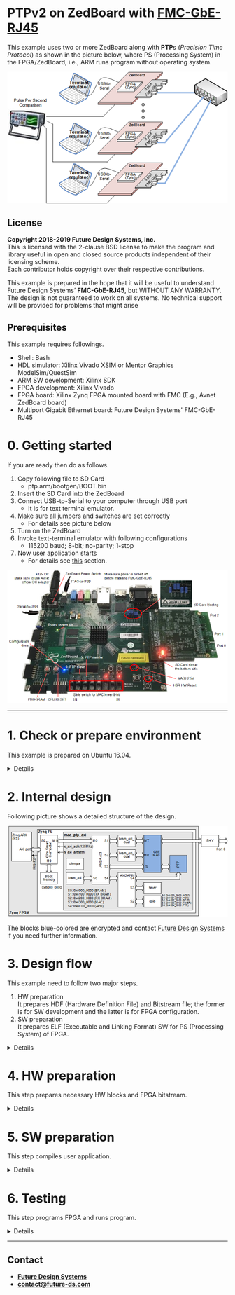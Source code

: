 # PTPv2 on ZedBoard with <a href="http://www.future-ds.com/en/products.html#FMC_GBE_RJ45" target="_blank">FMC-GbE-RJ45</a>
This example uses two or more ZedBoard along with **PTP**s (*Precision Time Protocol*) as shown in the picture below,
where PS (Processing System) in the FPGA/ZedBoard, i.e., ARM runs program without operating system.

![PTPv2 Example structure](./doc/images/ptp_arm-bare-metal.png "PTPv2 Example structure")

## License
**Copyright 2018-2019 Future Design Systems, Inc.**<br>
This is licensed with the 2-clause BSD license to make the program and library useful in open and closed source products independent of their licensing scheme.<br>
Each contributor holds copyright over their respective contributions.

This example is prepared in the hope that it will be useful to understand Future Design Systems’ **FMC-GbE-RJ45**, but WITHOUT ANY WARRANTY. The design is not guaranteed to work on all systems. No technical support will be provided for problems that might arise

## Prerequisites
This example requires followings.
* Shell: Bash
* HDL simulator: Xilinx Vivado XSIM or Mentor Graphics ModelSim/QuestSim
* ARM SW development: Xilinx SDK
* FPGA development: Xilinx Vivado
* FPGA board: Xilinx Zynq FPGA mounted board with FMC (E.g., Avnet ZedBoard board)
* Multiport Gigabit Ethernet board: Future Design Systems' FMC-GbE-RJ45

# 0. Getting started
If you are ready then do as follows.

   1. Copy following file to SD Card
      * ptp.arm/bootgen/BOOT.bin
   2. Insert the SD Card into the ZedBoard
   3. Connect USB-to-Serial to your computer through USB port
      * It is for text terminal emulator.
   4. Make sure all jumpers and switches are set correctly
      * For details see picture below
   5. Turn on the ZedBoard
   6. Invoke text-terminal emulator with following configurations
      * 115200 baud; 8-bit; no-parity; 1-stop
   8. Now user application starts
      * For details see <a href=#testing>this</a> section.

![PTP on ZedBoard ](./doc/images/ptp_arm-zed.png "PTP on ZedBoard with ARM")

---
# 1. Check or prepare environment
This example is prepared on Ubuntu 16.04.<br>
<details>

### 1.1 FMC-GbE-RJ45
This example requires FMC-GbE-RJ45 board.

### 1.2 Xilinx
This example requires Xilinx development packages, which are Xilinx Vivado and SDK.

If Xilinx Vivado and SDK pkg are installed on */opt/Xilinx/Vivado/2018.3* and
*/opt/Xilinx/SDK/2018.3*, respectively,
then source following scripts.

    $ source /opt/Xilinx/Vivado/2018.3/settings64.sh
    $ source /opt/Xilinx/SDK/2018.3/settings64.sh

It can be checked as follows.

    $ which vivado
      /opt/Xilinx/Vivado/2018.3/bin/vivado
    $ which xsdk
      /opt/Xilinx/SDK/2018.3/bin/xsdk

### 1.3 HDL simulator
This example uses one of following HDL simulators to run simulation.
* Xilinx Vivado Simulator (xsim)
* Mentor Graphics ModelSim or QuestaSim
</details>

# 2. Internal design
Following picture shows a detailed structure of the design.

![Internal structure](./doc/images/ptp_arm-block.png "Internal structure")

The blocks blue-colored are encrypted and
contact [Future Design Systems](mailto:contact@future-ds.com) if you need further information.

# 3. Design flow
This example need to follow two major steps.

   1. HW preparation<br>
      It prepares HDF (Hardware Definition File) and Bitstream file;
      the former is for SW development and the latter is for FPGA configuration.
   2. SW preparation<br>
      It prepares ELF (Executable and Linking Format) SW for PS (Processing System) of FPGA.

<details>

### 3.1 HW preparation
This step prepares user HW blocks and integrates all for PL.
![Block structure](./doc/images/ptp_arm-block-vivado.png "Block structure")

### 3.2 SW preparation
This step prepares user SW program for ARM.

### 3.3 All together

![Design flow](./doc/images/ptp_arm-design-flow.png "Design flow")
</details>

# 4. HW preparation
This step prepares necessary HW blocks and FPGA bitstream.

<details>

This step requires Xilinx development packages, which is Xilinx Vivado.

If Xilinx Vivado pkg is installed on */opt/Xilinx/Vivado/2018.3*,
then source following scripts.

    $ source /opt/Xilinx/Vivado/2018.3/settings64.sh

It can be checked as follows.

    $ which vivado
      /opt/Xilinx/Vivado/2018.3/bin/vivado


### 4.1 Prepare IP
This example uses following module.

  * bram_axi
  * bram_axi_dual
  * gig_eth_mac
  * gig_eth_ptpv2_lite
  * amba_axi
  * axi_to_apb

Those HW blocks are given in the directory specified by *$FIP_HOME* environment variable.

<details>

This step requires Xilinx package and you should reflect the correct version if the version is not *2018.3*.

This step uses Avnet ZedBoard and you should reflect the correct one if the board is not the same.
The ZedBoard has Zynq7000 series FPGA and 'z7' indicates FPGA type Zynq7000.

#### 4.1.1 bram_axi
It is a memory with single-port AMBA AXI utilizing Xilinx BRAM.
This example uses 16Kbyte size of memory.

  1. go to '$FIP_HOME/mem_axi/bram_simple_dual_port' directory<br />
     ```
     $ cd $FIP_HOME/mem_axi/bram_simple_dual_port
     ```
  2. further down to sub-directory implying FPGA type<br />
     ```
     $ cd z7
     ```
  3. further down to sub-directory for version of Xilinx package<br />
     ```
     $ cd vivado.2018.3
     ```
  4. run 'make'<br />
     ```
     $ make
     ```
The 'make' takes time and prepares all necessary Xilinx dual-port BRAM.
You can change memory size as follows.

#### 4.1.2 bram_axi_dual
It is a memory with dual-port AMBA AXI utilizing Xilinx BRAM.
This example uses 16Kbyte size of memory.

  1. go to '$FIP_HOME/mem_axi_dual/bram_true_dual_port' directory<br />
     ```
     $ cd $FIP_HOME/mem_axi/bram_true_dual_port
     ```
  2. further down to sub-directory implying FPGA type<br />
     ```
     $ cd z7
     ```
  3. further down to sub-directory for version of Xilinx package<br />
     ```
     $ cd vivado.2018.3
     ```
  4. run 'make'<br />
     ```
     $ make
     ```
The 'make' takes time and prepares all necessary Xilinx dual-port BRAM.
You can change memory size as follows.

#### 4.1.3 gig_eth_mac
It is Gigabit Ethernet MAC (Media Access Controller).

  1. go to following directory and run make<br />
     ```
     $ cd $FIP_HOME/gig_eth_mac/fifo_async/z7/vivado.2018.3
     $ make
     ```

To see how it works using HDL simulator.

  1. go to following directory and run make<br>
     ```
     $ cd $FIP_HOME/gig_eth_mac/sim/xsim
     $ make
     ```
  2. open 'wave.vcd' using VCD viewer, e.g., GTKwave.
     ```
     $ gtkwave wave.vcd
     ```

#### 4.1.4 gig_eth_ptpv2
It is PTPv2 controller.

  1. go to following directory and run make<br />
     ```
     $ cd $FIP_HOME/gig_eth_ptpv2_lite/fifo_async/z7/vivado.2018.3
     $ make
     ```

To see how it works using HDL simulator.

  1. go to following directory and run make<br>
     ```
     $ cd $FIP_HOME/gig_eth_ptpv2_lite/sim/xsim
     $ make
     ```
  2. open 'wave.vcd' using VCD viewer, e.g., GTKwave.
     ```
     $ gtkwave wave.vcd
     ```

#### 4.1.5 amba_axi and axi_to_apb
These blocks can be prepared by <a href="https://github.com/adki/gen_amba" target="_blank">GEN AMBA</a>.

</details>

### 4.2 HW simulation
This step runs simulation in order to verify functionality.

![Simulation](./doc/images/ptp_arm-simulation.png "Simulation")

<details>

#### 4.2.1 Xilinx Vivado Simulator

  1. go to 'hw/sim/xsim'
  2. 'BOARD_ZED' macro should be defined in 'sim_define.v' file.
  3. run 'make'<br />
     ```
     $ make
     ```
     For more details, have a look at 'Makefile'.
  4. check simulation result by viewing 'wave.vcd'<br>
     This step requires VCD viewer, for example GTKwave.
     ```
     $ gtkwave wave.vcd
     ```

You can add or modify testing scenario by updating 'tester.v' in 'hw/beh/verilog' directory.

#### 4.2.2 Mentor Graphics ModelSim or QuestaSim

  1. go to 'hw/sim/modelsim.vivado
  2. 'BOARD_ZED' macro should be defined in 'sim_define.v' file.
  3. run 'make'<br />
     ```
     $ make
     ```
     For more details, have a look at 'Makefile'.
  4. check simulation result by viewing 'wave.vcd'<br>
     This step requires VCD viewer, for example GTKwave.
     ```
     $ gtkwave wave.vcd
     ```
</details>

### 4.3 FPGA Implementation

<details>

  1. Prepare EDIF for the design
      ```
      $ cd hw/syn/vivavo.zedboard.lpc
      $ make
      ```
  2. Prepare 'ptp_arm.xpr' and 'component.xml'
      ```
      $ cd hw/gen_ip
      $ make
      ```
  3. Go to run
      ```
      $ cd hw/impl/zedboard.lpc
      $ make
      ```
  4. check followings in 'hw/impl/zedboard.lpc' directory
     * "zed_bd_wrapper.bit"
     * "zed_bd_wrapper_sysdef.hdf" (It can be check by "$ unzip -l zed_bd_wrapper.hdf".) (It also contains 'zed_bd_wrapper.bit'.)
</details>
</details>

# 5. SW preparation
This step compiles user application.

<details>

This step requires Xilinx software development packages, which is Xilinx SDK.

If Xilinx SDK is installed on */opt/Xilinx/SDK/2018.3*,
then source following script.

    $ source /opt/Xilinx/SDK/2018.3/settings64.sh

It can be checked as follows.

    $ which xsdk
      /opt/Xilinx/SDK/2018.3/bin/xsdk

This example uses a program that can send and receive packets.

### 5.1 Compilation

   ```
   $ cd sw.arm/eth_send_receive
   $ make
   ```

### 5.2 Program: eth_send_receive
This program provides a simple user interface through command line with following commands.

   * system initialization
      * mac_init
   * system checking
      * mac_csr
      * ptp_csr
   * MAC address
      * mac_addr
   * packet handling
      * pkt_snd
      * pkt_rcv

</details>

# 6. <a id="testing">Testing</a>
This step programs FPGA and runs program.

<details>

This step requires a text terminal emulator (e.g., Hyperterminal, Teraterm, minicom, GTKterm)
to interacts with the program and it uses USB-to-Serial port.
The USB-to-Serial port uses 115200-baud, 8-bit, no-parity, 1-stop bit.
When HW bitstream and SW image are downloaded as described in this following section,
a monitor program runs.

First of all, connect USB-to-Serial and USB-to-JTAG, and then
download HW bitstream and SW binary to the board through USB-to-JTAG
as described in section 5.2 Download through JTAG port.

### 6.1 FPGA configuration
You can use one of two ways to configure FPGA.

#### 6.1.1 SD Card preparation (optional)
HW bitstream and SW binary can be downloaded to the board through JTAG port, and
this method needs to do again each time turning on the board.
HW bitstream and SW binary can be stored in SD Card, and
this method makes the board start automatically when turned on.

  1. Prepare FSBL (First Stage Boot Loader)
     $ cd sw.arm/fsbl
     $ make
  2. Prepare SD Card image
     $ cd bootgen
     $ make
  3. Copy 'BOOT.bin' to the SD Card (It should be FAT32 file system.)
     * Insert this SD Card into the ZedBoard
     * Make sure setting of jumper: JP-7/8/9/10/11 = G/G/V/V/G

#### 6.1.2 Download through JTAG port
HW bitstream and SW binary can be downloaded to the board through JTAG port or SD card.

   ```
   $ cd sw.arm/eth_send_receive
   $ make download
   ```

### 6.2 Single packet
Following sequence demonstrates how 'Terminal A' sends a packet to 'Terminal B',
in which 'Terminal A' and 'Terminal B' have MAC address 0x021234567801 and 0x021234567802, respectively.

|Terminal A (PTP Node 0)|Terminal B (PTP Node 1)| *Remarks* |
| --- | --- | --- |
| monitor> *mac_init*    | monitor> *mac_init*    | initialize |
| monitor> *mac_addr -r*<br>MAC 0x021234567801<br>PTP 0x021234567801 | monitor> *mac_addr -r*<br> MAC 0x021234567802<br> HSR 0x021234567802| check MAC and HSR addresses.<br>These two should be the same.<br>Actual values depends on board ID.|
| monitor> *pkt_snd -b 0x021234567802*| &nbsp; | Send a packet to the other |
| &nbsp;               | monitor> *pkt_rcv -v 3*<br>ETH mac dst: | Receive a packet |

### 6.3 Multiple packets

| Terminal A | Terminal B | Remarks |
| --- | --- | --- |
| monitor> *mac_init*   | monitor> *mac_init*   | initialize |
| monitor> *mac_addr -r*<br>MAC 0x021234567801<br>HSR 0x021234567801 | monitor> *mac_addr -r*<br> MAC 0x021234567802<br> HSR 0x021234567802| check MAC and HSR addresses.<br>These two should be the same.<br>Actual values depends on board ID.|
| &nbsp;               | monitor> *pkt_rcv -v 3 -r*| Receive packets |
| monitor> *pkt_snd -b 0x021234567802 -r*| &nbsp; | Send packets |
| &nbsp; | &nbsp; | Terminal B prints<br>packet information continuously.|

</details>

---
## Contact
* <a href="http://www.future-ds.com" target="_blank">**Future Design Systems**</a>
* **[contact@future-ds.com](mailto:contact@future-ds.com)**

